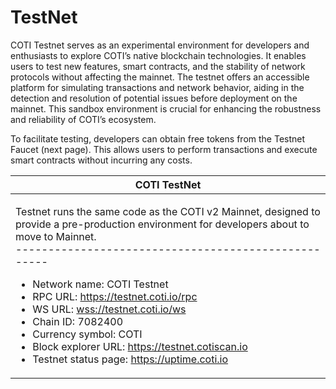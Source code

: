# TestNet

COTI Testnet serves as an experimental environment for developers and enthusiasts to explore COTI’s native blockchain technologies. It enables users to test new features, smart contracts, and the stability of network protocols without affecting the mainnet. The testnet offers an accessible platform for simulating transactions and network behavior, aiding in the detection and resolution of potential issues before deployment on the mainnet. This sandbox environment is crucial for enhancing the robustness and reliability of COTI’s ecosystem.

To facilitate testing, developers can obtain free tokens from the Testnet Faucet (next page). This allows users to perform transactions and execute smart contracts without incurring any costs.

| COTI TestNet                                                                                                                                                                                                                                                                                                                                                                                                                                                                                                                                                                                                                                                                       |
| ---------------------------------------------------------------------------------------------------------------------------------------------------------------------------------------------------------------------------------------------------------------------------------------------------------------------------------------------------------------------------------------------------------------------------------------------------------------------------------------------------------------------------------------------------------------------------------------------------------------------------------------------------------------------------------- |
| <p>Testnet runs the same code as the COTI v2 Mainnet, designed to provide a pre-production environment for developers about to move to Mainnet.<br>----------------------------------------------------</p><ul><li>Network name: COTI Testnet</li><li>RPC URL: <a href="https://testnet.coti.io/rpc">https://testnet.coti.io/rpc</a></li><li>WS URL: <a href="wss://testnet.coti.io/ws">wss://testnet.coti.io/ws</a></li><li>Chain ID: 7082400</li><li>Currency symbol: COTI</li><li>Block explorer URL: <a href="https://testnet.cotiscan.io">https://testnet.cotiscan.io</a></li><li>Testnet status page: <a href="https://uptime.coti.io/">https://uptime.coti.io</a></li></ul> |
